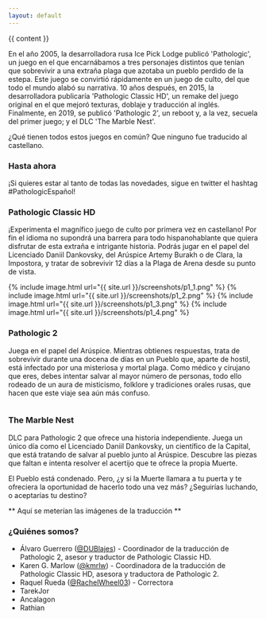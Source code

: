```yaml
---
layout: default
---
```


{{ content }}

En el año 2005, la desarrolladora rusa Ice Pick Lodge publicó 'Pathologic', un juego en el que encarnábamos a tres personajes distintos que tenían que sobrevivir a una extraña plaga que azotaba un pueblo perdido de la estepa. Este juego se convirtió rápidamente en un juego de culto, del que todo el mundo alabó su narrativa. 10 años después, en 2015, la desarrolladora publicaría 'Pathologic Classic HD', un remake del juego original en el que mejoró texturas, doblaje y traducción al inglés. Finalmente, en 2019, se publicó 'Pathologic 2', un reboot y, a la vez, secuela del primer juego; y el DLC 'The Marble Nest'.

¿Qué tienen todos estos juegos en común? Que ninguno fue traducido al castellano.

### Hasta ahora 

¡Si quieres estar al tanto de todas las novedades, sigue en twitter el hashtag #PathologicEspañol!

### Pathologic Classic HD
¡Experimenta el magnífico juego de culto por primera vez en castellano! Por fin el idioma no supondrá una barrera para todo hispanohablante que quiera disfrutar de esta extraña e intrigante historia. 
Podrás jugar en el papel del Licenciado Daniil Dankovsky, del Arúspice Artemy Burakh o de Clara, la Impostora, y tratar de sobrevivir 12 días a la Plaga de Arena desde su punto de vista.

<div class="ui small images">
	{% include image.html url="{{ site.url }}/screenshots/p1_1.png" %}
	{% include image.html url="{{ site.url }}/screenshots/p1_2.png" %}
	{% include image.html url="{{ site.url }}/screenshots/p1_3.png" %}
	{% include image.html url="{{ site.url }}/screenshots/p1_4.png" %}
</div>

### Pathologic 2
Juega en el papel del Arúspice. Mientras obtienes respuestas, trata de sobrevivir durante una docena de días en un Pueblo que, aparte de hostil, está infectado por una misteriosa y mortal plaga. Como médico y cirujano que eres, debes intentar salvar al mayor número de personas, todo ello rodeado de un aura de misticismo, folklore y tradiciones orales rusas, que hacen que este viaje sea aún más confuso.

<div class="container">
	<div class="row">
		<div class="col">
			<a href="{{ site.url }}/screenshots/p2_head.png" data-fancybox="gallery">
				<img src="{{ site.url }}/screenshots/thumbnails/p2_head.png" class="thumbnail" alt="" />
			</a>
		</div>
		<div class="col">
			<a href="{{ site.url }}/screenshots/p2_2.png" data-fancybox="gallery">
				<img src="{{ site.url }}/screenshots/thumbnails/p2_2.png" class="thumbnail" alt="" />
			</a>
		</div>
		<div class="col">
			<a href="{{ site.url }}/screenshots/p2_3.png" data-fancybox="gallery">
				<img src="{{ site.url }}/screenshots/thumbnails/p2_3.png" class="thumbnail" alt="" />
			</a>
		</div>
	</div>
	<div class="row">
		<div class="col">
			<a href="{{ site.url }}/screenshots/p2_4.png" data-fancybox="gallery">
				<img src="{{ site.url }}/screenshots/thumbnails/p2_4.png" class="thumbnail" alt="" />
			</a>
		</div>
	</div>
	<div class="row">
		<div class="col">
			<a href="{{ site.url }}/screenshots/p2_5.png" data-fancybox="gallery">
				<img src="{{ site.url }}/screenshots/thumbnails/p2_5.png" class="thumbnail" alt="" />
			</a>
		</div>
	</div>
	<div class="row">
		<div class="col">
			<a href="{{ site.url }}/screenshots/p2_6.png" data-fancybox="gallery">
				<img src="{{ site.url }}/screenshots/thumbnails/p2_6.png" class="thumbnail" alt="" />
			</a>
		</div>
	</div>
	<div class="row">
		<div class="col">
			<a href="{{ site.url }}/screenshots/p2_7.png" data-fancybox="gallery">
				<img src="{{ site.url }}/screenshots/thumbnails/p2_7.png" class="thumbnail" alt="" />
			</a>
		</div>
	</div>
</div>

### The Marble Nest
DLC para Pathologic 2 que ofrece una historia independiente. Juega un único día como el Licenciado Daniil Dankovsky, un científico de la Capital, que está tratando de salvar al pueblo junto al Arúspice. Descubre las piezas que faltan e intenta resolver el acertijo que te ofrece la propia Muerte.

El Pueblo está condenado. Pero, ¿y si la Muerte llamara a tu puerta y te ofreciera la oportunidad de hacerlo todo una vez más? ¿Seguirías luchando, o aceptarías tu destino?

** Aquí se meterían las imágenes de la traducción ** 

### ¿Quiénes somos?

* Álvaro Guerrero ([@DUBlajes](https://twitter.com/DUBlajes)) - Coordinador de la traducción de Pathologic 2, asesor y traductor de Pathologic Classic HD.
* Karen G. Marlow ([@kmrlw](https://twitter.com/kmrlw)) - Coordinadora de la traducción de Pathologic Classic HD, asesora y traductora de Pathologic 2.
* Raquel Rueda ([@RachelWheel03](https://twitter.com/RachelWheel03)) - Correctora
* TarekJor
* Ancalagon
* Rathian



